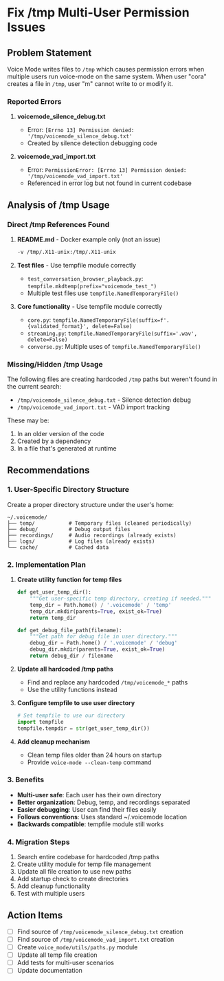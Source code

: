 # Fix /tmp Multi-User Permission Issues

## Problem Statement

Voice Mode writes files to `/tmp` which causes permission errors when multiple users run voice-mode on the same system. When user "cora" creates a file in `/tmp`, user "m" cannot write to or modify it.

### Reported Errors

1. **voicemode_silence_debug.txt**
   - Error: `[Errno 13] Permission denied: '/tmp/voicemode_silence_debug.txt'`
   - Created by silence detection debugging code

2. **voicemode_vad_import.txt** 
   - Error: `PermissionError: [Errno 13] Permission denied: '/tmp/voicemode_vad_import.txt'`
   - Referenced in error log but not found in current codebase

## Analysis of /tmp Usage

### Direct /tmp References Found

1. **README.md** - Docker example only (not an issue)
   ```bash
   -v /tmp/.X11-unix:/tmp/.X11-unix
   ```

2. **Test files** - Use tempfile module correctly
   - `test_conversation_browser_playback.py`: `tempfile.mkdtemp(prefix="voicemode_test_")`
   - Multiple test files use `tempfile.NamedTemporaryFile()`

3. **Core functionality** - Use tempfile module correctly
   - `core.py`: `tempfile.NamedTemporaryFile(suffix=f'.{validated_format}', delete=False)`
   - `streaming.py`: `tempfile.NamedTemporaryFile(suffix='.wav', delete=False)`
   - `converse.py`: Multiple uses of `tempfile.NamedTemporaryFile()`

### Missing/Hidden /tmp Usage

The following files are creating hardcoded `/tmp` paths but weren't found in the current search:
- `/tmp/voicemode_silence_debug.txt` - Silence detection debug
- `/tmp/voicemode_vad_import.txt` - VAD import tracking

These may be:
1. In an older version of the code
2. Created by a dependency
3. In a file that's generated at runtime

## Recommendations

### 1. User-Specific Directory Structure

Create a proper directory structure under the user's home:

```
~/.voicemode/
├── temp/           # Temporary files (cleaned periodically)
├── debug/          # Debug output files
├── recordings/     # Audio recordings (already exists)
├── logs/           # Log files (already exists)
└── cache/          # Cached data
```

### 2. Implementation Plan

1. **Create utility function for temp files**
   ```python
   def get_user_temp_dir():
       """Get user-specific temp directory, creating if needed."""
       temp_dir = Path.home() / '.voicemode' / 'temp'
       temp_dir.mkdir(parents=True, exist_ok=True)
       return temp_dir
   
   def get_debug_file_path(filename):
       """Get path for debug file in user directory."""
       debug_dir = Path.home() / '.voicemode' / 'debug'
       debug_dir.mkdir(parents=True, exist_ok=True)
       return debug_dir / filename
   ```

2. **Update all hardcoded /tmp paths**
   - Find and replace any hardcoded `/tmp/voicemode_*` paths
   - Use the utility functions instead

3. **Configure tempfile to use user directory**
   ```python
   # Set tempfile to use our directory
   import tempfile
   tempfile.tempdir = str(get_user_temp_dir())
   ```

4. **Add cleanup mechanism**
   - Clean temp files older than 24 hours on startup
   - Provide `voice-mode --clean-temp` command

### 3. Benefits

- **Multi-user safe**: Each user has their own directory
- **Better organization**: Debug, temp, and recordings separated
- **Easier debugging**: User can find their files easily
- **Follows conventions**: Uses standard ~/.voicemode location
- **Backwards compatible**: tempfile module still works

### 4. Migration Steps

1. Search entire codebase for hardcoded /tmp paths
2. Create utility module for temp file management
3. Update all file creation to use new paths
4. Add startup check to create directories
5. Add cleanup functionality
6. Test with multiple users

## Action Items

- [ ] Find source of `/tmp/voicemode_silence_debug.txt` creation
- [ ] Find source of `/tmp/voicemode_vad_import.txt` creation  
- [ ] Create `voice_mode/utils/paths.py` module
- [ ] Update all temp file creation
- [ ] Add tests for multi-user scenarios
- [ ] Update documentation